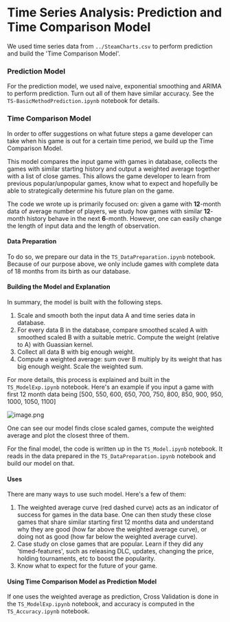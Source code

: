 # Time Series Analysis: Prediction and Time Comparison Model

We used time series data from ``../SteamCharts.csv`` to perform prediction and build the 'Time Comparison Model'.

### Prediction Model

For the prediction model, we used naive, exponential smoothing and ARIMA to perform prediction. Turn out all of them have similar accuracy. See the ``TS-BasicMethodPrediction.ipynb`` notebook for details.

### Time Comparison Model

In order to offer suggestions on what future steps a game developer can take when his game is out for a certain time period, we build up the Time Comparison Model.

This model compares the input game with games in database, collects the games with similar starting history and output a weighted average together with a list of close games. This allows the game developer to learn from previous popular/unpopular games, know what to expect and hopefully be able to strategically determine his future plan on the game.

The code we wrote up is primarily focused on: given a game with **12**-month data of average number of players, we study how games with similar **12**-month history behave in the next **6**-month. However, one can easily change the length of input data and the length of observation.

#### Data Preparation

To do so, we prepare our data in the ``TS_DataPreparation.ipynb`` notebook. Because of our purpose above, we only include games with complete data of 18 months from its birth as our database.

#### Building the Model and Explanation

In summary, the model is built with the following steps.
1. Scale and smooth both the input data A and time series data in database.
2. For every data B in the database, compare smoothed scaled A with smoothed scaled B with a suitable metric. Compute the weight (relative to A) with Guassian kernel.
3. Collect all data B with big enough weight.
4. Compute a weighted average: sum over B multiply by its weight that has big enough weight. Scale the weighted sum.

For more details, this process is explained and built in the ``TS_ModelExp.ipynb`` notebook. Here's an example if you input a game with first 12 month data being
[500, 550, 600, 650, 700, 750, 800, 850, 900, 950, 1000, 1050, 1100]

![image.png](attachment:TimeComparasionExample.png)

One can see our model finds close scaled games, compute the weighted average and plot the closest three of them.

For the final model, the code is written up in the ``TS_Model.ipynb`` notebook. It reads in the data prepared in the ``TS_DataPreparation.ipynb`` notebook and build our model on that. 

#### Uses

There are many ways to use such model. Here's a few of them:

1. The weighted average curve (red dashed curve) acts as an indicator of success for games in the data base. One can then study these close games that share similar starting first 12 months data and understand why they are good (how far above the weighted average curve), or doing not as good (how far below the weighted average curve).
2. Case study on close games that are popular. Learn if they did any 'timed-features', such as releasing DLC, updates, changing the price, holding tournaments, etc to boost the popularity.
3. Know what to expect for the future of your game.

#### Using Time Comparison Model as Prediction Model

If one uses the weighted average as prediction, Cross Validation is done in the ``TS_ModelExp.ipynb`` notebook, and accuracy is computed in the ``TS_Accuracy.ipynb`` notebook.

